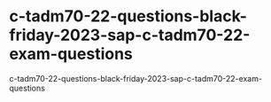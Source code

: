 # c-tadm70-22-questions-black-friday-2023-sap-c-tadm70-22-exam-questions
c-tadm70-22-questions-black-friday-2023-sap-c-tadm70-22-exam-questions

